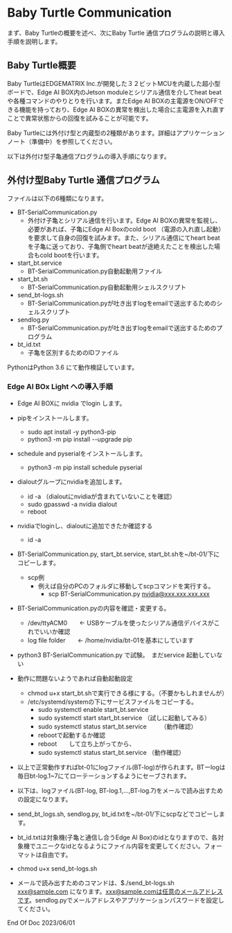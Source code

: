 # Baby Turtle Communication

まず、Baby Turtleの概要を述べ、次にBaby Turtle 通信プログラムの説明と導入手順を説明します。

## Baby Turtle概要

Baby TurtleはEDGEMATRIX Inc.が開発した３２ビットMCUを内蔵した超小型ボードで、Edge AI BOX内のJetson moduleとシリアル通信を介してheat beatや各種コマンドのやりとりを行います。またEdge AI BOXの主電源をON/OFFできる機能を持っており、Edge AI BOXの異常を検出した場合に主電源を入れ直すことで異常状態からの回復を試みることが可能です。

Baby Turtleには外付け型と内蔵型の2種類があります。詳細はアプリケーションノート（準備中）を参照してください。

以下は外付け型子亀通信プログラムの導入手順になります。

## 外付け型Baby Turtle 通信プログラム

ファイルは以下の6種類になります。

- BT-SerialCommunication.py
  - 外付け子亀とシリアル通信を行います。Edge AI BOXの異常を監視し、必要があれば、子亀にEdge AI Boxのcold boot （電源の入れ直し起動）を要求して自身の回復を試みます。また、シリアル通信にてheart beatを子亀に送っており、子亀側でheart beatが途絶えたことを検出した場合もcold bootを行います。
- start_bt.service
  - BT-SerialCommunication.py自動起動用ファイル
- start_bt.sh
  - BT-SerialCommunication.py自動起動用シェルスクリプト
- send_bt-logs.sh
  - BT-SerialCommunication.pyが吐き出すlogをemailで送出するためのシェルスクリプト
- sendlog.py
  - BT-SerialCommunication.pyが吐き出すlogをemailで送出するためのプログラム
- bt_id.txt
  - 子亀を区別するためのIDファイル

PythonはPython 3.6 にて動作検証しています。

### Edge AI BOx Light への導入手順

- Edge AI BOXに nvidia でlogin します。
- pipをインストールします。
  - sudo apt install -y python3-pip
  - python3 -m pip install --upgrade pip
- schedule and pyserialをインストールします。
  - python3 -m pip install schedule pyserial
- dialoutグループにnvidiaを追加します。
  - id -a   （dialoutにnvidiaが含まれていないことを確認）
  - sudo gpasswd -a nvidia dialout
  - reboot
- nvidiaでloginし、dialoutに追加できたか確認する
  - id -a

- BT-SerialCommunication.py, start_bt.service, start_bt.shを~/bt-01/下にコピーします。
  - scp例
    - 例えば自分のPCのフォルダに移動してscpコマンドを実行する。
      - scp BT-SerialCommunication.py nvidia@xxx.xxx.xxx.xxx
- BT-SerialCommunication.pyの内容を確認・変更する。
  - /dev/ttyACM0　　<- USBケーブルを使ったシリアル通信デバイスがこれでいいか確認
  - log file folder　　<- /home/nvidia/bt-01を基本にしています
- python3 BT-SerialCommunication.py で試験。　まだservice 起動していない
- 動作に問題ないようであれば自動起動設定
  - chmod u+x start_bt.shで実行できる様にする。（不要かもしれませんが）
  - /etc/systemd/systemの下にサービスファイルをコピーする。
    - sudo systemctl enable start_bt.service
    - sudo systemctl start start_bt.service     （試しに起動してみる）
    - sudo systemctl status start_bt.service　　 （動作確認）
    - rebootで起動するか確認
    - reboot　　して立ち上がってから、
    - sudo systemctl status start_bt.service      （動作確認）
- 以上で正常動作すればbt-01にlogファイル(BT-log)が作られます。BTーlogは毎日bt-log.1~7にてローテーションするようにセーブされます。
- 以下は、logファイル(BT-log, BT-log.1,...,BT-log.7)をメールで読み出すための設定になります。
- send_bt_logs.sh, sendlog.py, bt_id.txtを~/bt-01/下にscpなどでコピーします。
- bt_id.txtは対象機(子亀と通信し合うEdge AI Box)のidとなりますので、各対象機でユニークなidとなるようにファイル内容を変更してください。フォーマットは自由です。
- chmod u+x send_bt-logs.sh
- メールで読み出すためのコマンドは、$./send_bt-logs.sh xxx@sample.com になります。xxx@sample.comは任意のメールアドレスです。sendlog.pyでメールアドレスやアプリケーションパスワードを設定してください。

End Of Doc 2023/06/01
